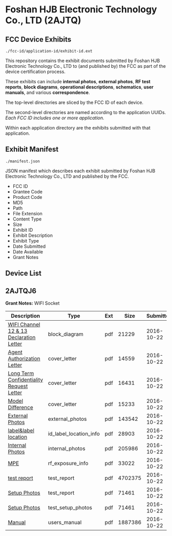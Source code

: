# Foshan HJB Electronic Technology Co., LTD (2AJTQ)
## FCC Device Exhibits

```
./fcc-id/application-id/exhibit-id.ext
```

This repository contains the exhibit documents submitted by Foshan HJB Electronic Technology Co., LTD to (and published by) the FCC as part of the device certification process.

These exhibits can include **internal photos**, **external photos**, **RF test reports**, **block diagrams**, **operational descriptions**, **schematics**, **user manuals**, and various **correspondence**.

The top-level directories are sliced by the FCC ID of each device.

The second-level directories are named according to the application UUIDs. *Each FCC ID includes one or more application.*

Within each application directory are the exhibits submitted with that application. 

## Exhibit Manifest

```
./manifest.json
```

JSON manifest which describes each exhibit submitted by Foshan HJB Electronic Technology Co., LTD and published by the FCC.

- FCC ID
- Grantee Code
- Product Code
- MD5
- Path
- File Extension
- Content Type
- Size
- Exhibit ID
- Exhibit Description
- Exhibit Type
- Date Submitted
- Date Available
- Grant Notes

## Device List
## 2AJTQJ6
**Grant Notes:** WIFI Socket

| Description | Type | Ext | Size | Submitted | Available |
| ----------- | ---- | --- | ---- | --------- | --------- |
| [WIFI Channel 12 & 13 Declaration Letter](2AJTQJ6/e42e980aea2d88cb060313f7edf9dc0f/3171424.pdf) | block_diagram | pdf | 21229 | 2016-10-22 | 2016-10-22 |
| [Agent Authorization Letter](2AJTQJ6/e42e980aea2d88cb060313f7edf9dc0f/3171410.pdf) | cover_letter | pdf | 14559 | 2016-10-22 | 2016-10-22 |
| [Long Term Confidentiality Request Letter](2AJTQJ6/e42e980aea2d88cb060313f7edf9dc0f/3171417.pdf) | cover_letter | pdf | 16431 | 2016-10-22 | 2016-10-22 |
| [Model Difference](2AJTQJ6/e42e980aea2d88cb060313f7edf9dc0f/3171419.pdf) | cover_letter | pdf | 15233 | 2016-10-22 | 2016-10-22 |
| [External Photos](2AJTQJ6/e42e980aea2d88cb060313f7edf9dc0f/3171414.pdf) | external_photos | pdf | 143542 | 2016-10-22 | 2016-10-22 |
| [label&label location](2AJTQJ6/e42e980aea2d88cb060313f7edf9dc0f/3171416.pdf) | id_label_location_info | pdf | 28903 | 2016-10-22 | 2016-10-22 |
| [Internal Photos](2AJTQJ6/e42e980aea2d88cb060313f7edf9dc0f/3171415.pdf) | internal_photos | pdf | 205986 | 2016-10-22 | 2016-10-22 |
| [MPE](2AJTQJ6/e42e980aea2d88cb060313f7edf9dc0f/3171420.pdf) | rf_exposure_info | pdf | 33022 | 2016-10-22 | 2016-10-22 |
| [test report](2AJTQJ6/e42e980aea2d88cb060313f7edf9dc0f/3171411.pdf) | test_report | pdf | 4702375 | 2016-10-22 | 2016-10-22 |
| [Setup Photos](2AJTQJ6/e42e980aea2d88cb060313f7edf9dc0f/3171423.pdf) | test_report | pdf | 71461 | 2016-10-22 | 2016-10-22 |
| [Setup Photos](2AJTQJ6/e42e980aea2d88cb060313f7edf9dc0f/3171423.pdf) | test_setup_photos | pdf | 71461 | 2016-10-22 | 2016-10-22 |
| [Manual](2AJTQJ6/e42e980aea2d88cb060313f7edf9dc0f/3171418.pdf) | users_manual | pdf | 1887386 | 2016-10-22 | 2016-10-22 |
